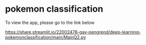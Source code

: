 # pokemon classification

To view the app, please go to the link below

https://share.streamlit.io/22002478-gay-pengrend/deep-learning-pokemonclassification/main/MainQ2.py
